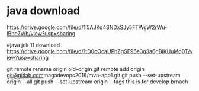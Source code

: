 # java download 

https://drive.google.com/file/d/1l5AJKq4SNDxSJy5FTWgW2rWu-lBhe7Wb/view?usp=sharing

#java jdk 11 download
https://drive.google.com/file/d/1tD0oOcaUPhZgSF96e3q3a6gBIKUuMq0T/view?usp=sharing

git remote rename origin old-origin
git remote add origin git@gitlab.com:nagadevops2016/mvn-app1.git
git push --set-upstream origin --all
git push --set-upstream origin --tags
 this is for develop brnach
